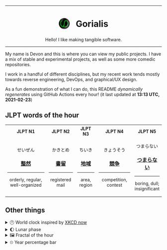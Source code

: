 ***

<h1 align="center">
<sub>
    <img src="readme/resources/avatar.png" height="36">
</sub>
&nbsp;
Gorialis
</h1>
<p align="center">
Hello! I like making tangible software.
</p>

***

My name is Devon and this is where you can view my public projects. I have a mix of stable and experimental projects, as well as some more comedic repositories.

I work in a handful of different disciplines, but my recent work tends mostly towards reverse engineering, DevOps, and graphical/UX design.

As a fun demonstration of what I can do, this README *dynamically regenerates* using GitHub Actions every hour! (it last updated at **13:13 UTC, 2021-02-23**)

<h2>JLPT words of the hour</h2>
<table>
    <tr>
        <th>JLPT N1</th>
        <th>JLPT N2</th>
        <th>JLPT N3</th>
        <th>JLPT N4</th>
        <th>JLPT N5</th>
    </tr>
    <tr>
        <td>
            <p align="center">せいぜん</p>
            <h3 align="center"><b><a href="https://jisho.org/search/%E6%95%B4%E7%84%B6">整然</a></b></h3>
            <hr>
            <p align="center">orderly,<wbr> regular,<wbr> well-organized</p>
        </td>
        <td>
            <p align="center">かきとめ</p>
            <h3 align="center"><b><a href="https://jisho.org/search/%E6%9B%B8%E7%95%99">書留</a></b></h3>
            <hr>
            <p align="center">registered mail</p>
        </td>
        <td>
            <p align="center">ちいき</p>
            <h3 align="center"><b><a href="https://jisho.org/search/%E5%9C%B0%E5%9F%9F">地域</a></b></h3>
            <hr>
            <p align="center">area,<wbr> region</p>
        </td>
        <td>
            <p align="center">きょうそう</p>
            <h3 align="center"><b><a href="https://jisho.org/search/%E7%AB%B6%E4%BA%89">競争</a></b></h3>
            <hr>
            <p align="center">competition,<wbr> contest</p>
        </td>
        <td>
            <p align="center">つまらない</p>
            <h3 align="center"><b><a href="https://jisho.org/search/%E3%81%A4%E3%81%BE%E3%82%89%E3%81%AA%E3%81%84">つまらない</a></b></h3>
            <hr>
            <p align="center">boring,<wbr> dull;<br> insignificant</p>
        </td>
    </tr>
</table>

<h2>Other things</h2>
<details>
<summary>🕐  World clock inspired by <a href="https://xkcd.com/now">XKCD now</a></summary>

> <img src="generated/now.png" width="512">

</details>
<details>
<summary>🌔 Lunar phase</summary>

The moon is approximately 42.04% through its phase (Waxing Gibbous).

</details>
<details>
<summary>&#x1f5bc; Fractal of the hour</summary>

> <img src="generated/fractal.png" width="512">

</details>
<details>
<summary>&#x23f2; Year percentage bar</summary>
<pre><code>2021 [██▁▁▁▁▁▁▁▁▁▁▁▁▁▁▁▁▁▁] 14.67%</code></pre>
</details>

